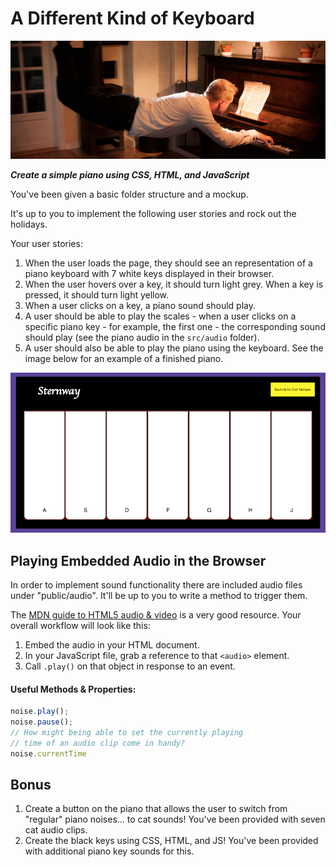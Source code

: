 # A Different Kind of Keyboard

![](dream_piano.png)

***Create a simple piano using CSS, HTML, and JavaScript***

You've been given a basic folder structure and a mockup.



It's up to you to implement the following user stories and rock out the holidays.

Your user stories:

1. When the user loads the page, they should see an representation of a piano keyboard with 7 white keys displayed in their browser.
1. When the user hovers over a key, it should turn light grey. When a key is pressed, it should turn light yellow.
1. When a user clicks on a key, a piano sound should play.
1. A user should be able to play the scales - when a user clicks on a specific piano key - for example, the first one - the corresponding sound should play (see the piano audio in the `src/audio` folder).
1. A user should also be able to play the piano using the keyboard. See the image below for an example of a finished piano.

![mockup](mockup.png)

## Playing Embedded Audio in the Browser

In order to implement sound functionality there are included audio files under "public/audio". It'll be up to you to write a method to trigger them.

The [MDN guide to HTML5 audio & video](https://developer.mozilla.org/en-US/docs/Web/Guide/HTML/Using_HTML5_audio_and_video) is a very good resource. Your overall workflow will look like this:

1. Embed the audio in your HTML document.
1. In your JavaScript file, grab a reference to that `<audio>` element.
1. Call `.play()` on that object in response to an event.

#### Useful Methods & Properties:

```javascript
noise.play();
noise.pause();
// How might being able to set the currently playing
// time of an audio clip come in handy?
noise.currentTime
```

## Bonus

1. Create a button on the piano that allows the user to switch from "regular" piano noises... to cat sounds! You've been provided with seven cat audio clips.
1. Create the black keys using CSS, HTML, and JS! You've been provided with additional piano key sounds for this.
